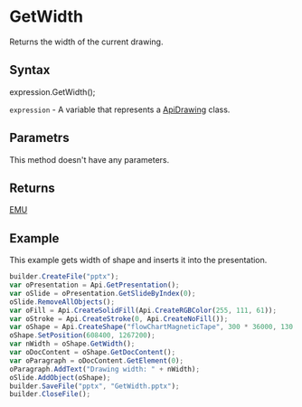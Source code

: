 # GetWidth

Returns the width of the current drawing.

## Syntax

expression.GetWidth();

`expression` - A variable that represents a [ApiDrawing](../ApiDrawing.md) class.

## Parametrs

This method doesn't have any parameters.

## Returns

[EMU](../../../Enumerations/Emu.md)

## Example

This example gets width of shape and inserts it into the presentation.

```javascript
builder.CreateFile("pptx");
var oPresentation = Api.GetPresentation();
var oSlide = oPresentation.GetSlideByIndex(0);
oSlide.RemoveAllObjects();
var oFill = Api.CreateSolidFill(Api.CreateRGBColor(255, 111, 61));
var oStroke = Api.CreateStroke(0, Api.CreateNoFill());
var oShape = Api.CreateShape("flowChartMagneticTape", 300 * 36000, 130 * 36000, oFill, oStroke);
oShape.SetPosition(608400, 1267200);
var nWidth = oShape.GetWidth();
var oDocContent = oShape.GetDocContent();
var oParagraph = oDocContent.GetElement(0);
oParagraph.AddText("Drawing width: " + nWidth);
oSlide.AddObject(oShape);
builder.SaveFile("pptx", "GetWidth.pptx");
builder.CloseFile();
```
